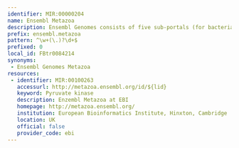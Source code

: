 ```yaml
---
identifier: MIR:00000204
name: Ensembl Metazoa
description: Ensembl Genomes consists of five sub-portals (for bacteria, protists, fungi, plants and invertebrate metazoa) designed to complement the availability of vertebrate genomes in Ensembl. This collection is concerned with metazoa genomes.
prefix: ensembl.metazoa
pattern: ^\w+(\.)?\d+$
prefixed: 0
local_id: FBtr0084214
synonyms:
 - Ensembl Genomes Metazoa
resources:
 - identifier: MIR:00100263
   accessurl: http://metazoa.ensembl.org/id/${lid}
   keyword: Pyruvate kinase
   description: Enzembl Metazoa at EBI
   homepage: http://metazoa.ensembl.org/
   institution: European Bioinformatics Institute, Hinxton, Cambridge
   location: UK
   official: false
   provider_code: ebi
---
```

